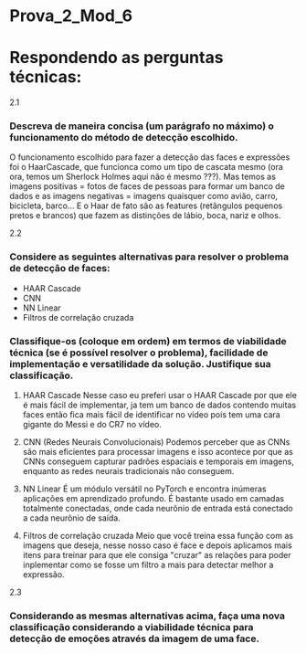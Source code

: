# Prova_2_Mod_6

# Respondendo as perguntas técnicas:

2.1
### Descreva de maneira concisa (um parágrafo no máximo) o funcionamento do método de detecção escolhido.

O funcionamento escolhido para fazer a detecção das faces e expressões foi o HaarCascade, que funcionca como um tipo de cascata mesmo (ora ora, temos um Sherlock Holmes aqui não é mesmo ???). Mas temos as imagens positivas = fotos de faces de pessoas para formar um banco de dados e as imagens negativas = imagens quaisquer como avião, carro, bicicleta, barco... E o Haar de fato são as features (retângulos pequenos pretos e brancos) que fazem as distinções de lábio, boca, nariz e olhos.

2.2
### Considere as seguintes alternativas para resolver o problema de detecção de faces:
* HAAR Cascade
* CNN
* NN Linear
* Filtros de correlação cruzada
### Classifique-os (coloque em ordem) em termos de viabilidade técnica (se é possível resolver o problema), facilidade de implementação e versatilidade da solução. Justifique sua classificação. 

1. HAAR Cascade
Nesse caso eu preferi usar o HAAR Cascade por que ele é mais fácil de implementar, ja tem um banco de dados contendo muitas faces então fica mais fácil de identificar no vídeo pois tem uma cara gigante do Messi e do CR7 no vídeo.

2. CNN (Redes Neurais Convolucionais)
Podemos perceber que as CNNs são mais eficientes para processar imagens e isso acontece por que as CNNs conseguem capturar padrões espaciais e temporais em imagens, enquanto as redes neurais tradicionais não conseguem.

3. NN Linear
É um módulo versátil no PyTorch e encontra inúmeras aplicações em aprendizado profundo. 
É bastante usado em camadas totalmente conectadas, onde cada neurônio de entrada está conectado a cada neurônio de saída. 

4. Filtros de correlação cruzada
Meio que você treina essa função com as imagens que deseja, nesse nosso caso é face e depois aplicamos mais itens para treinar para que ele consiga "cruzar" as relações para poder inplementar como se fosse um filtro a mais para detectar melhor a expressão.

2.3
### Considerando as mesmas alternativas acima, faça uma nova classificação considerando a viabilidade técnica para detecção de emoções através da imagem de uma face.


